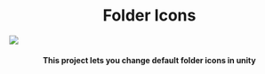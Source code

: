 <h1 align="center">
Folder Icons
</h1>
 <img src="https://github.com/compilerbutcher/Folder-Icons/assets/97310008/6505017d-5228-43ce-9d02-a574aa1df4ac.png">
<h4 align="center"> This project lets you change default folder icons in unity </h4>
